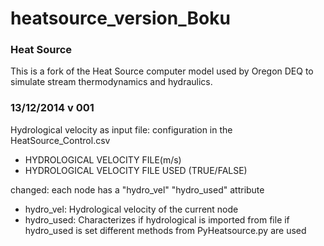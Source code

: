 heatsource_version_Boku
=======================

### Heat Source

This is a fork of the Heat Source computer model used by Oregon DEQ to simulate stream thermodynamics and hydraulics.



### 13/12/2014 v 001
Hydrological velocity as input file: configuration in the HeatSource_Control.csv
* HYDROLOGICAL VELOCITY FILE(m/s)
* HYDROLOGICAL VELOCITY FILE USED (TRUE/FALSE)

changed: each node has a "hydro_vel" "hydro_used" attribute
* hydro_vel: Hydrological velocity of the current node
* hydro_used: Characterizes if hydrological is imported from file
if hydro_used is set different methods from PyHeatsource.py are used
